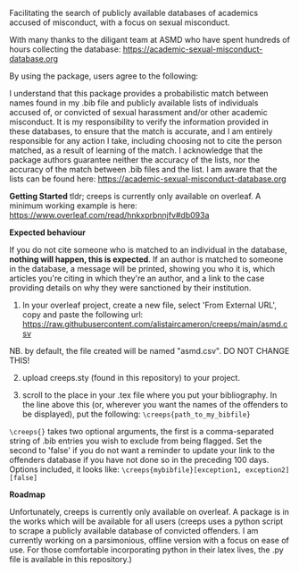 Facilitating the search of publicly available databases of academics accused of misconduct, with a focus on sexual misconduct.

With many thanks to the diligant team at ASMD who have spent hundreds of hours collecting the database: <ins>https://academic-sexual-misconduct-database.org</ins>

By using the package, users agree to the following:

I understand that this package provides a probabilistic match between names found in my .bib file and publicly available lists of individuals accused of, or convicted of sexual harassment and/or other academic misconduct. It is my responsibility to verify the information provided in these databases, to ensure that the match is accurate, and I am entirely responsible for any action I take, including choosing not to cite the person matched, as a result of learning of the match. I acknowledge that the package authors guarantee neither the accuracy of the lists, nor the accuracy of the match between .bib files and the list. I am aware that the lists can be found here: <ins>https://academic-sexual-misconduct-database.org</ins>


**Getting Started**
tldr; creeps is currently only available on overleaf. A minimum working example is here: https://www.overleaf.com/read/hnkxprbnnjfv#db093a

**Expected behaviour**

If you do not cite someone who is matched to an individual in the database, **nothing will happen, this is expected**. If an author is matched to someone in the database, a message will be printed, showing you who it is, which articles you're citing in which they're an author, and a link to the case providing details on why they were sanctioned by their institution.


1. In your overleaf project, create a new file, select 'From External URL', copy and paste the following url: https://raw.githubusercontent.com/alistaircameron/creeps/main/asmd.csv

NB. by default, the file created will be named "asmd.csv". DO NOT CHANGE THIS!

2. upload creeps.sty (found in this repository) to your project. 

3. scroll to the place in your .tex file where you put your bibliography. In the line above this (or, wherever you want the names of the offenders to be displayed), put the following: `\creeps{path_to_my_bibfile}`

`\creeps{}` takes two optional arguments, the first is a comma-separated string of .bib entries you wish to exclude from being flagged. Set the second to 'false' if you do not want a reminder to update your link to the offenders database if you have not done so in the preceding 100 days. Options included, it looks like: `\creeps{mybibfile}[exception1, exception2][false]`

**Roadmap**

Unfortunately, creeps is currently only available on overleaf. A package is in the works which will be available for all users (creeps uses a python script to scrape a publicly available database of convicted offenders. I am currently working on a parsimonious, offline version with a focus on ease of use. For those comfortable incorporating python in their latex lives, the .py file is available in this repository.)